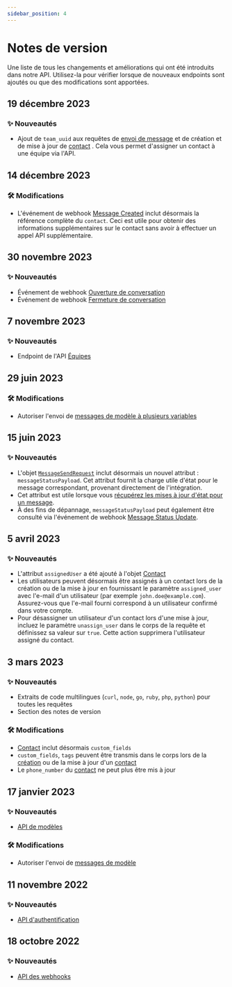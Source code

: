 ```yaml
---
sidebar_position: 4
---
```


# Notes de version

Une liste de tous les changements et améliorations qui ont été introduits dans notre API. Utilisez-la pour vérifier lorsque de nouveaux endpoints sont ajoutés ou que des modifications sont apportées.

## 19 décembre 2023

### ✨ Nouveautés

- Ajout de `team_uuid` aux requêtes de [envoi de message](/api/reference/messages_api/post_send_messages) et de création et de mise à jour de [contact](/api/reference/contacts_api/post_contacts) . Cela vous permet d'assigner un contact à une équipe via l'API.

## 14 décembre 2023

### 🛠️ Modifications

- L'événement de webhook [Message Created](/api/reference/webhooks/message_events/message_created) inclut désormais la référence complète du `contact`. Ceci est utile pour obtenir des informations supplémentaires sur le contact sans avoir à effectuer un appel API supplémentaire.

## 30 novembre 2023

### ✨ Nouveautés

- Événement de webhook [Ouverture de conversation](/api/reference/webhooks/conversation_events/conversation_opened)
- Événement de webhook [Fermeture de conversation](/api/reference/webhooks/conversation_events/conversation_closed)

## 7 novembre 2023

### ✨ Nouveautés

- Endpoint de l'API [Équipes](/api/reference/teams_api/introduction)

## 29 juin 2023

### 🛠️ Modifications

- Autoriser l'envoi de [messages de modèle à plusieurs variables](/api/reference/messages_api/post_send_messages#send-multi-variables-template-messages)

## 15 juin 2023

### ✨ Nouveautés

- L'objet [`MessageSendRequest`](/api/reference/object_types/message_send_request) inclut désormais un nouvel attribut : `messageStatusPayload`. Cet attribut fournit la charge utile d'état pour le message correspondant, provenant directement de l'intégration.
- Cet attribut est utile lorsque vous [récupérez les mises à jour d'état pour un message](/api/reference/messages_api/get_message_status).
- À des fins de dépannage, `messageStatusPayload` peut également être consulté via l'événement de webhook [Message Status Update](/api/reference/webhooks/message_events/message_status_updated).

## 5 avril 2023

### ✨ Nouveautés

- L'attribut `assignedUser` a été ajouté à l'objet [Contact](/api/reference/object_types/contact)
- Les utilisateurs peuvent désormais être assignés à un contact lors de la création ou de la mise à jour en fournissant le paramètre `assigned_user` avec l'e-mail d'un utilisateur (par exemple `john.doe@example.com`). Assurez-vous que l'e-mail fourni correspond à un utilisateur confirmé dans votre compte.
- Pour désassigner un utilisateur d'un contact lors d'une mise à jour, incluez le paramètre `unassign_user` dans le corps de la requête et définissez sa valeur sur `true`. Cette action supprimera l'utilisateur assigné du contact.

## 3 mars 2023

### ✨ Nouveautés

- Extraits de code multilingues (`curl`, `node`, `go`, `ruby`, `php`, `python`) pour toutes les requêtes
- Section des notes de version

### 🛠️ Modifications

- [Contact](/api/reference/object_types/contact) inclut désormais `custom_fields`
- `custom_fields`, `tags` peuvent être transmis dans le corps lors de la [création](/api/reference/contacts_api/post_contacts) ou de la mise à jour d'un [contact](/api/reference/contacts_api/post_contacts)
- Le `phone_number` du [contact](/api/reference/object_types/contact) ne peut plus être mis à jour

## 17 janvier 2023

### ✨ Nouveautés

- [API de modèles](/api/reference/template_messages_api/introduction)

### 🛠️ Modifications

- Autoriser l'envoi de [messages de modèle](/api/reference/messages_api/post_send_messages#send-template-messages)

## 11 novembre 2022

### ✨ Nouveautés

- [API d'authentification](/api/reference/auth_api/introduction)

## 18 octobre 2022

### ✨ Nouveautés

- [API des webhooks](/api/reference/webhooks_api/introduction)